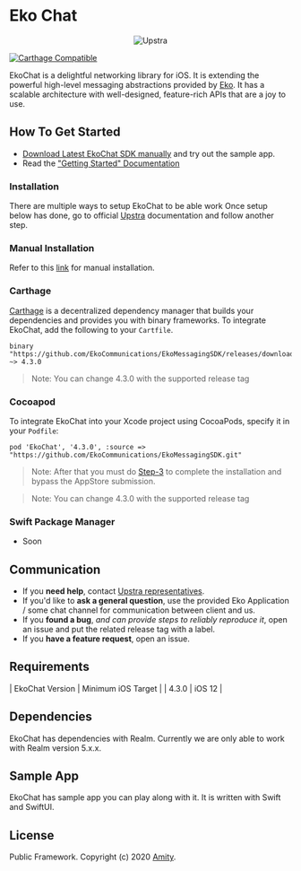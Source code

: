 # Eko Chat

<p align="center" >
  <img src="https://uploads-ssl.webflow.com/5ee51b71187c830280662208/5eec9a674479b0e4de630ac2_upstra-logo.svg" alt="Upstra" title="UpstraSDK">
</p>

[![Carthage Compatible](https://img.shields.io/badge/Carthage-compatible-4BC51D.svg?style=flat)](https://github.com/Carthage/Carthage)

EkoChat is a delightful networking library for iOS. It is extending the powerful high-level messaging abstractions provided by [Eko](https://www.ekoapp.com/). It has a scalable architecture with well-designed, feature-rich APIs that are a joy to use.

## How To Get Started

- [Download Latest EkoChat SDK manually](https://docs.upstra.co/ios/changelog) and try out the sample app.
- Read the ["Getting Started" Documentation](https://docs.upstra.co/ios/start)

### Installation

There are multiple ways to setup EkoChat to be able work
Once setup below has done, go to official [Upstra](https://docs.upstra.co/ios/start) documentation and follow another step.

### Manual Installation

Refer to this [link](https://docs.upstra.co/ios/start) for manual installation.

### Carthage

[Carthage](https://github.com/Carthage/Carthage) is a decentralized dependency manager that builds your dependencies and provides you with binary frameworks. To integrate EkoChat, add the following to your `Cartfile`.

```
binary "https://github.com/EkoCommunications/EkoMessagingSDK/releases/download/4.3.0/EkoChat.json" ~> 4.3.0
```

> Note: You can change 4.3.0 with the supported release tag

### Cocoapod

To integrate EkoChat into your Xcode project using CocoaPods, specify it in your `Podfile`:

```
pod 'EkoChat', '4.3.0', :source => "https://github.com/EkoCommunications/EkoMessagingSDK.git"
```

> Note: After that you must do [Step-3](https://docs.upstra.co/ios/start) to complete the installation and bypass the AppStore submission.

> Note: You can change 4.3.0 with the supported release tag

### Swift Package Manager

- Soon

## Communication

- If you **need help**, contact [Upstra representatives](https://www.upstra.co/).
- If you'd like to **ask a general question**, use the provided Eko Application / some chat channel for communication between client and us.
- If you **found a bug**, _and can provide steps to reliably reproduce it_, open an issue and put the related release tag with a label.
- If you **have a feature request**, open an issue.

## Requirements

| EkoChat Version | Minimum iOS Target  | 
| 4.3.0 | iOS 12 |

## Dependencies

EkoChat has dependencies with Realm. Currently we are only able to work with Realm version 5.x.x.

## Sample App

EkoChat has sample app you can play along with it. It is written with Swift and SwiftUI.

## License

Public Framework. Copyright (c) 2020 [Amity](https://ekoapp.com).
